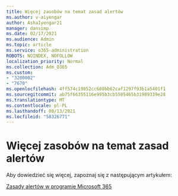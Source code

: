 ```yaml
---
title: Więcej zasobów na temat zasad alertów
ms.author: v-aiyengar
author: AshaIyengar21
manager: dansimp
ms.date: 02/17/2021
ms.audience: Admin
ms.topic: article
ms.service: o365-administration
ROBOTS: NOINDEX, NOFOLLOW
localization_priority: Normal
ms.collection: Adm_O365
ms.custom:
- "3200002"
- "7670"
ms.openlocfilehash: 4ff574c19852cc680bb62caf1297f93b1a5401f1
ms.sourcegitcommit: ab75f66355116e995b3cb5505465b31989339e28
ms.translationtype: MT
ms.contentlocale: pl-PL
ms.lasthandoff: 08/13/2021
ms.locfileid: "58326771"
---
```

# <a name="more-resources-on-alert-policies"></a>Więcej zasobów na temat zasad alertów

Aby dowiedzieć się więcej, zapoznaj się z następującym artykułem:

[Zasady alertów w programie Microsoft 365](https://docs.microsoft.com/microsoft-365/compliance/alert-policies)
